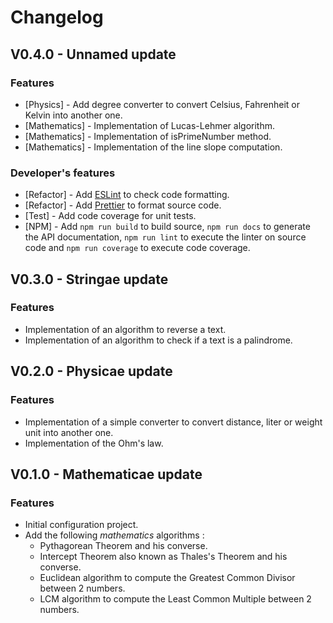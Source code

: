 # Changelog

## V0.4.0 - Unnamed update

### Features

- [Physics] - Add degree converter to convert Celsius, Fahrenheit or Kelvin into another one.
- [Mathematics] - Implementation of Lucas-Lehmer algorithm.
- [Mathematics] - Implementation of isPrimeNumber method.
- [Mathematics] - Implementation of the line slope computation.

### Developer's features

- [Refactor] - Add [ESLint](https://eslint.org/) to check code formatting.
- [Refactor] - Add [Prettier](https://prettier.io/) to format source code.
- [Test] - Add code coverage for unit tests.
- [NPM] - Add `npm run build` to build source, `npm run docs` to generate the API documentation,
  `npm run lint` to execute the linter on source code and `npm run coverage` to execute code coverage.

## V0.3.0 - Stringae update

### Features

- Implementation of an algorithm to reverse a text.
- Implementation of an algorithm to check if a text is a palindrome.

## V0.2.0 - Physicae update

### Features

- Implementation of a simple converter to convert distance, liter or weight unit into another one.
- Implementation of the Ohm's law.

## V0.1.0 - Mathematicae update

### Features

- Initial configuration project.
- Add the following *mathematics* algorithms :
  - Pythagorean Theorem and his converse.
  - Intercept Theorem  also known as Thales's Theorem and his converse.
  - Euclidean algorithm to compute the Greatest Common Divisor between 2 numbers.
  - LCM algorithm to compute the Least Common Multiple between 2 numbers.

